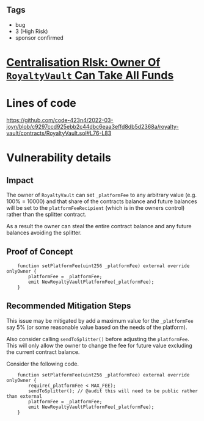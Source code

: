 ## Tags

- bug
- 3 (High Risk)
- sponsor confirmed

# [Centralisation RIsk: Owner Of `RoyaltyVault` Can Take All Funds](https://github.com/code-423n4/2022-03-joyn-findings/issues/9) 

# Lines of code

https://github.com/code-423n4/2022-03-joyn/blob/c9297ccd925ebb2c44dbc6eaa3effd8db5d2368a/royalty-vault/contracts/RoyaltyVault.sol#L76-L83


# Vulnerability details

## Impact

The owner of `RoyaltyVault` can set `_platformFee` to any arbitrary value (e.g. 100% = 10000) and that share of the contracts balance and future balances will be set to the `platformFeeRecipient` (which is in the owners control) rather than the splitter contract.

As a result the owner can steal the entire contract balance and any future balances avoiding the splitter.

## Proof of Concept

```
    function setPlatformFee(uint256 _platformFee) external override onlyOwner {
        platformFee = _platformFee;
        emit NewRoyaltyVaultPlatformFee(_platformFee);
    }
```

## Recommended Mitigation Steps

This issue may be mitigated by add a maximum value for the `_platformFee` say 5% (or some reasonable value based on the needs of the platform).

Also consider calling `sendToSplitter()` before adjusting the `platformFee`. This will only allow the owner to change the fee for future value excluding the current contract balance.

Consider the following code.
```
    function setPlatformFee(uint256 _platformFee) external override onlyOwner {
        require(_platformFee < MAX_FEE);
        sendToSplitter(); // @audit this will need to be public rather than external
        platformFee = _platformFee;
        emit NewRoyaltyVaultPlatformFee(_platformFee);
    }
```

